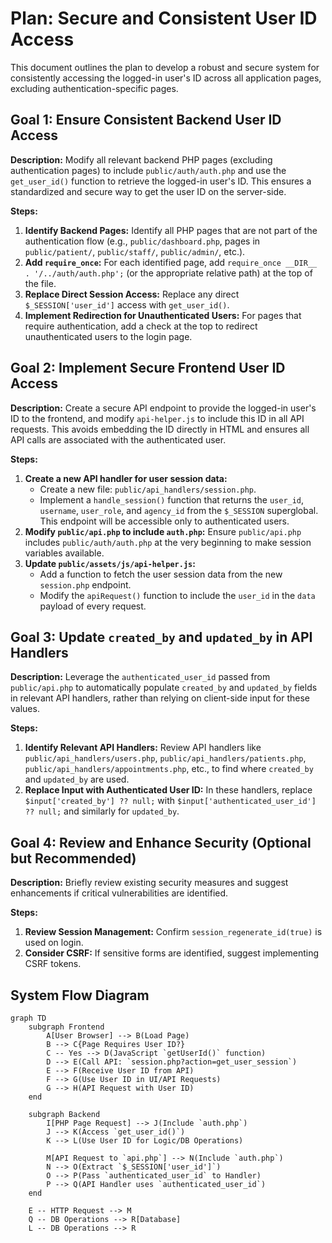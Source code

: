 # Plan: Secure and Consistent User ID Access

This document outlines the plan to develop a robust and secure system for consistently accessing the logged-in user's ID across all application pages, excluding authentication-specific pages.

## Goal 1: Ensure Consistent Backend User ID Access

**Description:** Modify all relevant backend PHP pages (excluding authentication pages) to include `public/auth/auth.php` and use the `get_user_id()` function to retrieve the logged-in user's ID. This ensures a standardized and secure way to get the user ID on the server-side.

**Steps:**

1.  **Identify Backend Pages:** Identify all PHP pages that are not part of the authentication flow (e.g., `public/dashboard.php`, pages in `public/patient/`, `public/staff/`, `public/admin/`, etc.).
2.  **Add `require_once`:** For each identified page, add `require_once __DIR__ . '/../auth/auth.php';` (or the appropriate relative path) at the top of the file.
3.  **Replace Direct Session Access:** Replace any direct `$_SESSION['user_id']` access with `get_user_id()`.
4.  **Implement Redirection for Unauthenticated Users:** For pages that require authentication, add a check at the top to redirect unauthenticated users to the login page.

## Goal 2: Implement Secure Frontend User ID Access

**Description:** Create a secure API endpoint to provide the logged-in user's ID to the frontend, and modify `api-helper.js` to include this ID in all API requests. This avoids embedding the ID directly in HTML and ensures all API calls are associated with the authenticated user.

**Steps:**

1.  **Create a new API handler for user session data:**
    - Create a new file: `public/api_handlers/session.php`.
    - Implement a `handle_session()` function that returns the `user_id`, `username`, `user_role`, and `agency_id` from the `$_SESSION` superglobal. This endpoint will be accessible only to authenticated users.
2.  **Modify `public/api.php` to include `auth.php`:** Ensure `public/api.php` includes `public/auth/auth.php` at the very beginning to make session variables available.
3.  **Update `public/assets/js/api-helper.js`:**
    - Add a function to fetch the user session data from the new `session.php` endpoint.
    - Modify the `apiRequest()` function to include the `user_id` in the `data` payload of every request.

## Goal 3: Update `created_by` and `updated_by` in API Handlers

**Description:** Leverage the `authenticated_user_id` passed from `public/api.php` to automatically populate `created_by` and `updated_by` fields in relevant API handlers, rather than relying on client-side input for these values.

**Steps:**

1.  **Identify Relevant API Handlers:** Review API handlers like `public/api_handlers/users.php`, `public/api_handlers/patients.php`, `public/api_handlers/appointments.php`, etc., to find where `created_by` and `updated_by` are used.
2.  **Replace Input with Authenticated User ID:** In these handlers, replace `$input['created_by'] ?? null;` with `$input['authenticated_user_id'] ?? null;` and similarly for `updated_by`.

## Goal 4: Review and Enhance Security (Optional but Recommended)

**Description:** Briefly review existing security measures and suggest enhancements if critical vulnerabilities are identified.

**Steps:**

1.  **Review Session Management:** Confirm `session_regenerate_id(true)` is used on login.
2.  **Consider CSRF:** If sensitive forms are identified, suggest implementing CSRF tokens.

## System Flow Diagram

```mermaid
graph TD
    subgraph Frontend
        A[User Browser] --> B(Load Page)
        B --> C{Page Requires User ID?}
        C -- Yes --> D(JavaScript `getUserId()` function)
        D --> E(Call API: `session.php?action=get_user_session`)
        E --> F(Receive User ID from API)
        F --> G(Use User ID in UI/API Requests)
        G --> H(API Request with User ID)
    end

    subgraph Backend
        I[PHP Page Request] --> J(Include `auth.php`)
        J --> K(Access `get_user_id()`)
        K --> L(Use User ID for Logic/DB Operations)

        M[API Request to `api.php`] --> N(Include `auth.php`)
        N --> O(Extract `$_SESSION['user_id']`)
        O --> P(Pass `authenticated_user_id` to Handler)
        P --> Q(API Handler uses `authenticated_user_id`)
    end

    E -- HTTP Request --> M
    Q -- DB Operations --> R[Database]
    L -- DB Operations --> R
```
